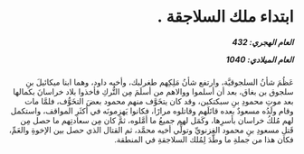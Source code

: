 <h1 dir="rtl">ابتداء ملك السلاجقة .</h1>

<h5 dir="rtl">العام الهجري:  432

العام الميلادي: 1040

</h5>

<p dir="rtl">عَظُمَ شأنُ السلجوقيَّة، وارتفع شأنُ مَلِكِهم طغرلبك، وأخيه داود، وهما ابنا ميكائيلَ بنِ سلجوق بن بغاق، بعد أن أسلموا ووالاهم من أسلَمَ مِن التُّركِ فأخذوا بلاد خراسانَ بكمالها بعد موتِ محمودِ بنِ سبكتكين، وقد كان يتخَوَّف منهم محمود بعضَ التخَوُّف، فلمَّا مات وقام ولَدُه مسعودٌ بعده قاتَلَهم وقاتلوه مرارًا، فكانوا يَهزِمونَه في أكثَرِ المواقف، واستكمل لهم مُلكُ خراسان بأسرِها، وكَمَل لهم جميعُ ما أمَّلوه، ثمَّ كان مِن سعادتِهم ما حصل مِن قَتلِ مسعودِ بنِ محمود الغزنويِّ وتولِّي أخيه محمَّد، ثم القتال الذي حصل بين الإخوةِ والعَمِّ، فكان هذا من جملةِ ما وطَّدَ لِمُلك السلاجقةِ في المنطقة.</p></br>
